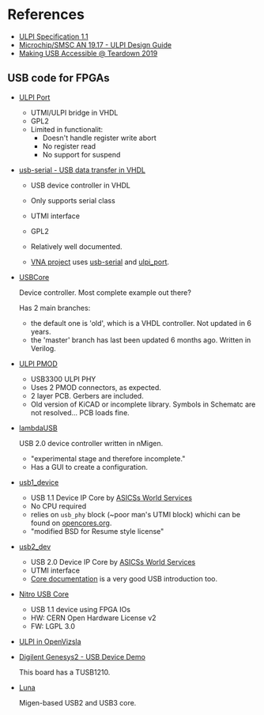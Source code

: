 
# References

* [ULPI Specification 1.1](https://www.sparkfun.com/datasheets/Components/SMD/ULPI_v1_1.pdf)
* [Microchip/SMSC AN 19.17 - ULPI Design Guide](http://ww1.microchip.com/downloads/en/AppNotes/en562704.pdf)
* [Making USB Accessible @ Teardown 2019](https://greatscottgadgets.com/slides/making-usb-accessible-teardown-2019.pdf)

## USB code for FPGAs

* [ULPI Port](http://vr5.narod.ru/fpga/usb/index.html)

    * UTMI/ULPI bridge in VHDL
    * GPL2
    * Limited in functionalit:
        * Doesn't handle register write abort
        * No register read
        * No support for suspend

* [usb-serial - USB data transfer in VHDL](http://jorisvr.nl/article/usb-serial)

    * USB device controller in VHDL
    * Only supports serial class
    * UTMI interface
    * GPL2
    * Relatively well documented.

    * [VNA project](https://github.com/xaxaxa-dev/vna/blob/master/vhdl/ulpi_serial.vhd) uses
       [usb-serial](https://github.com/xaxaxa-dev/vna/tree/master/vhdl/third_party/fpga-usb-serial-20131205)
       and [ulpi_port](https://github.com/xaxaxa-dev/vna/blob/master/vhdl/third_party/ulpi_port.vhdl).

* [USBCore](https://github.com/ObKo/USBCore)

    Device controller. Most complete example out there?

    Has 2 main branches: 
    * the default one is 'old', which is a VHDL controller. Not updated in 6 years.
    * the 'master' branch has last been updated 6 months ago. Written in Verilog.

* [ULPI PMOD](https://github.com/ObKo/ULPI-Pmod)

    * USB3300 ULPI PHY
    * Uses 2 PMOD connectors, as expected.
    * 2 layer PCB. Gerbers are included.
    * Old version of KiCAD or incomplete library. Symbols in Schematc are not resolved... PCB loads fine.

* [lambdaUSB](https://github.com/lambdaconcept/lambdaUSB)

    USB 2.0 device controller written in nMigen.

    * "experimental stage and therefore incomplete."
    * Has a GUI to create a configuration.

* [usb1_device](https://github.com/www-asics-ws/usb1_device)

    * USB 1.1 Device IP Core by [ASICSs World Services](www.asics.ws)
    * No CPU required
    * relies on `usb_phy` block (~poor man's UTMI block) whichi can be
      found on [opencores.org](https://opencores.org/projects/usb_phy).
    * "modified BSD for Resume style license"

* [usb2_dev](https://github.com/www-asics-ws/usb2_dev)

    * USB 2.0 Device IP Core by [ASICSs World Services](www.asics.ws)
    * UTMI interface
    * [Core documentation](https://github.com/www-asics-ws/usb2_dev/blob/master/doc/usb_doc.pdf) is 
       a very good USB introduction too.

* [Nitro USB Core](https://github.com/no2fpga/no2usb/tree/master)
    
    * USB 1.1 device using FPGA IOs
    * HW: CERN Open Hardware License v2
    * FW: LGPL 3.0

* [ULPI in OpenVizsla](https://github.com/openvizsla/ov_ftdi/blob/master/software/fpga/ov3/ovhw/ulpi.py)


* [Digilent Genesys2 - USB Device Demo](https://github.com/Digilent/Genesys2/tree/master/Projects/USB_Device_Demo)

    This board has a TUSB1210.

* [Luna](https://github.com/greatscottgadgets/luna/tree/main/luna/gateware/usb)

    Migen-based USB2 and USB3 core.

